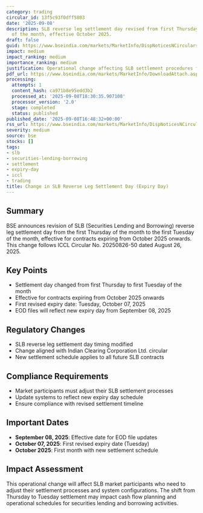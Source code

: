 ```yaml
---
category: trading
circular_id: 13f5c93f0dff5803
date: '2025-09-08'
description: SLB reverse leg settlement day revised from first Thursday to first Tuesday
  of the month, effective October 2025.
draft: false
guid: https://www.bseindia.com/markets/MarketInfo/DispNoticesNCirculars.aspx?Noticeid={91CE0D73-B015-4F0A-A4A5-91DC82671B25}&noticeno=20250908-47&dt=09/08/2025&icount=47&totcount=48&flag=0
impact: medium
impact_ranking: medium
importance_ranking: medium
justification: Operational change affecting SLB settlement procedures for market participants
pdf_url: https://www.bseindia.com/markets/MarketInfo/DownloadAttach.aspx?id=20250908-47&attachedId=
processing:
  attempts: 1
  content_hash: ca971b8e95edd3b2
  processed_at: '2025-09-08T18:30:35.907108'
  processor_version: '2.0'
  stage: completed
  status: published
published_date: '2025-09-08T16:48:32+00:00'
rss_url: https://www.bseindia.com/markets/MarketInfo/DispNoticesNCirculars.aspx?Noticeid={91CE0D73-B015-4F0A-A4A5-91DC82671B25}&noticeno=20250908-47&dt=09/08/2025&icount=47&totcount=48&flag=0
severity: medium
source: bse
stocks: []
tags:
- slb
- securities-lending-borrowing
- settlement
- expiry-day
- iccl
- trading
title: Change in SLB Reverse Leg Settlement Day (Expiry Day)
---
```


## Summary

BSE announces revision of SLB (Securities Lending and Borrowing) reverse leg settlement day from the first Thursday of the month to the first Tuesday of the month, effective for contracts expiring from October 2025 onwards. This change follows ICCL Circular No. 20250826-50 dated August 26, 2025.

## Key Points

- Settlement day changed from first Thursday to first Tuesday of the month
- Effective for contracts expiring from October 2025 onwards
- First revised expiry date: Tuesday, October 07, 2025
- EOD files will reflect new expiry day from September 08, 2025

## Regulatory Changes

- SLB reverse leg settlement day timing modified
- Change aligned with Indian Clearing Corporation Ltd. circular
- New settlement schedule applies to all future SLB contracts

## Compliance Requirements

- Market participants must adjust their SLB settlement processes
- Update systems to reflect new expiry day schedule
- Ensure compliance with revised settlement timeline

## Important Dates

- **September 08, 2025**: Effective date for EOD file updates
- **October 07, 2025**: First revised expiry date (Tuesday)
- **October 2025**: First month with new settlement schedule

## Impact Assessment

This operational change will affect SLB market participants who need to adjust their settlement processes and system configurations. The shift from Thursday to Tuesday settlement may impact cash flow planning and operational schedules for securities lending and borrowing activities.